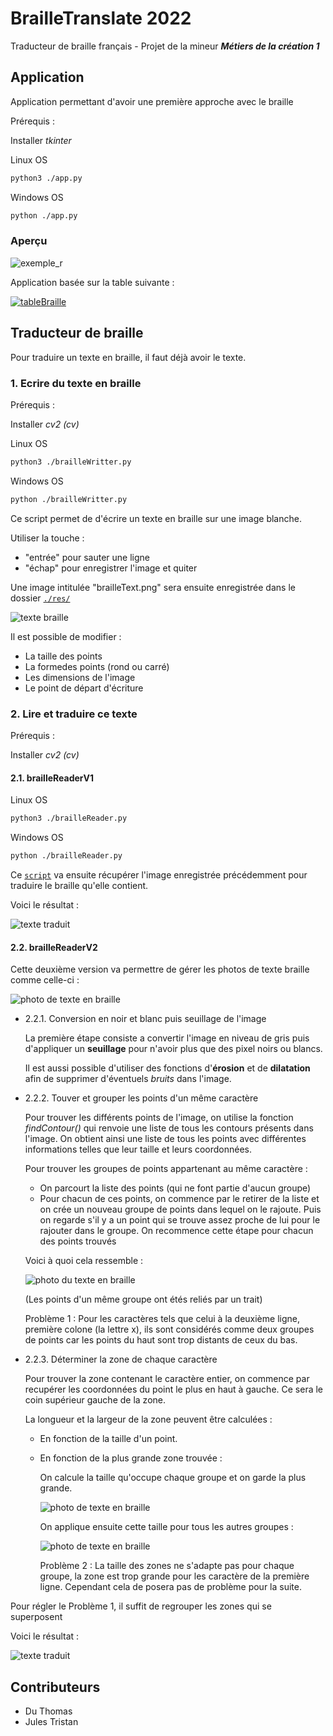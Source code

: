 # BrailleTranslate 2022

Traducteur de braille français - Projet de la mineur ***Métiers de la création 1***

## Application

Application permettant d'avoir une première approche avec le braille

Prérequis :

Installer *tkinter*

Linux OS

```bash
python3 ./app.py
```

Windows OS

```bash
python ./app.py
```

### Aperçu

![exemple_r](res/readmeImg/exemple_r.png)

Application basée sur la table suivante :

[![tableBraille](res/readmeImg/tableBraille.png)](https://fr.wikipedia.org/wiki/Braille)

## Traducteur de braille

Pour traduire un texte en braille, il faut déjà avoir le texte.

### 1. Ecrire du texte en braille

Prérequis :

Installer *cv2 (cv)*

Linux OS

```bash
python3 ./brailleWritter.py
```

Windows OS

```bash
python ./brailleWritter.py
```

Ce script permet de d'écrire un texte en braille sur une image blanche.

Utiliser la touche :

- "entrée" pour sauter une ligne
- "échap" pour enregistrer l'image et quiter

Une image intitulée "brailleText.png" sera ensuite enregistrée dans le dossier [`./res/`](res)

![texte braille](res/readmeImg/brailleText.png)

Il est possible de modifier :

- La taille des points
- La formedes points (rond ou carré)
- Les dimensions de l'image
- Le point de départ d'écriture

### 2. Lire et traduire ce texte

Prérequis :

Installer *cv2 (cv)*

#### 2.1. brailleReaderV1

Linux OS

```bash
python3 ./brailleReader.py
```

Windows OS

```bash
python ./brailleReader.py
```

Ce [`script`](./brailleReader.py)
 va ensuite récupérer l'image enregistrée précédemment pour traduire le braille qu'elle contient.

Voici le résultat :

![texte traduit](res/readmeImg/output.png)

#### 2.2. brailleReaderV2

Cette deuxième version va permettre de gérer les photos de texte braille comme celle-ci :

![photo de texte en braille](res/readmeImg/brailleTextePhoto.png)

- 2.2.1. Conversion en noir et blanc puis seuillage de l'image

  La première étape consiste a convertir l'image en niveau de gris puis d'appliquer un **seuillage** pour n'avoir plus que des pixel noirs ou blancs.

  Il est aussi possible d'utiliser des fonctions d'**érosion** et de **dilatation** afin de supprimer d'éventuels *bruits* dans l'image.

- 2.2.2. Touver et grouper les points d'un même caractère

  Pour trouver les différents points de l'image, on utilise la fonction *findContour()* qui renvoie une liste de tous les contours présents dans l'image. On obtient ainsi une liste de tous les points avec différentes informations telles que leur taille et leurs coordonnées.

  Pour trouver les groupes de points appartenant au même caractère :

  - On parcourt la liste des points (qui ne font partie d'aucun groupe)
  - Pour chacun de ces points, on commence par le retirer de la liste et on crée un nouveau groupe de points dans lequel on le rajoute. Puis on regarde s'il y a un point qui se trouve assez proche de lui pour le rajouter dans le groupe. On recommence cette étape pour chacun des points trouvés

  Voici à quoi cela ressemble :

  ![photo du texte en braille](res/readmeImg/pointGroup.png)

  (Les points d'un même groupe ont étés reliés par un trait)

  Problème 1 : Pour les caractères tels que celui à la deuxième ligne, première colone (la lettre x), ils sont considérés comme deux groupes de points car les points du haut sont trop distants de ceux du bas.

- 2.2.3. Déterminer la zone de chaque caractère

  Pour trouver la zone contenant le caractère entier, on commence par recupérer les coordonnées du point le plus en haut à gauche. Ce sera le coin supérieur gauche de la zone.
  
  La longueur et la largeur de la zone peuvent être calculées :
  - En fonction de la taille d'un point.
  - En fonction de la plus grande zone trouvée :

    On calcule la taille qu'occupe chaque groupe et on garde la plus grande.

    ![photo de texte en braille](res/readmeImg/pointGroupSmallBox.png)

    On applique ensuite cette taille pour tous les autres groupes :
  
    ![photo de texte en braille](res/readmeImg/pointGroupBox.png)

    Problème 2 : La taille des zones ne s'adapte pas pour chaque groupe, la zone est trop grande pour les caractère de la première ligne. Cependant cela de posera pas de problème pour la suite.

Pour régler le Problème 1, il suffit de regrouper les zones qui se superposent

Voici le résultat :

![texte traduit](res/readmeImg/outputV2.png)

## Contributeurs

- Du Thomas
- Jules Tristan

